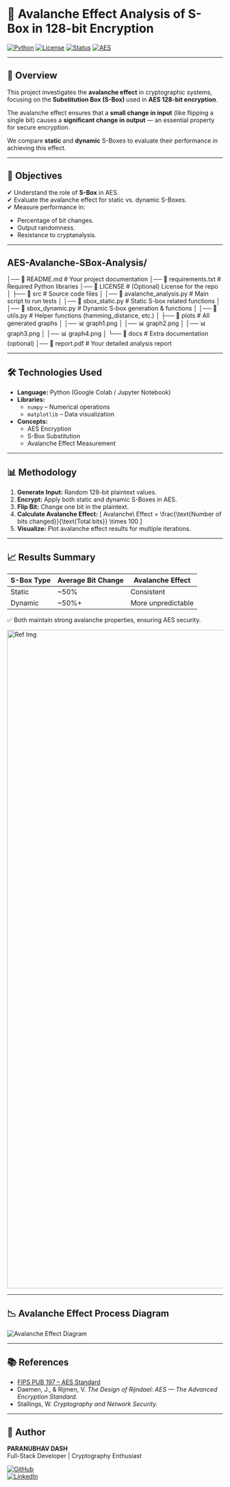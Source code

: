 # 🔐 Avalanche Effect Analysis of S-Box in 128-bit Encryption

[![Python](https://img.shields.io/badge/Python-3.9%2B-blue.svg?logo=python&logoColor=white)](https://www.python.org/)
[![License](https://img.shields.io/badge/License-MIT-green.svg)](LICENSE)
[![Status](https://img.shields.io/badge/Status-Completed-brightgreen)]()
[![AES](https://img.shields.io/badge/Crypto-AES%20128--bit-orange.svg)]()

---

## 📌 Overview
This project investigates the **avalanche effect** in cryptographic systems, focusing on the **Substitution Box (S-Box)** used in **AES 128-bit encryption**.

The avalanche effect ensures that a **small change in input** (like flipping a single bit) causes a **significant change in output** — an essential property for secure encryption.  

We compare **static** and **dynamic** S-Boxes to evaluate their performance in achieving this effect.

---

## 🎯 Objectives
✔ Understand the role of **S-Box** in AES.  
✔ Evaluate the avalanche effect for static vs. dynamic S-Boxes.  
✔ Measure performance in:
- Percentage of bit changes.
- Output randomness.
- Resistance to cryptanalysis.

---

## AES-Avalanche-SBox-Analysis/
│── 📄 README.md                 # Your project documentation
│── 📄 requirements.txt          # Required Python libraries
│── 📄 LICENSE                   # (Optional) License for the repo
│
├── 📁 src                       # Source code files
│   │── 📄 avalanche_analysis.py # Main script to run tests
│   │── 📄 sbox_static.py        # Static S-box related functions
│   │── 📄 sbox_dynamic.py       # Dynamic S-box generation & functions
│   │── 📄 utils.py              # Helper functions (hamming_distance, etc.)
│
├── 📁 plots                     # All generated graphs
│   │── 📊 graph1.png
│   │── 📊 graph2.png
│   │── 📊 graph3.png
│   │── 📊 graph4.png
│
└── 📁 docs                      # Extra documentation (optional)
    │── 📄 report.pdf            # Your detailed analysis report

---

## 🛠️ Technologies Used
- **Language:** Python (Google Colab / Jupyter Notebook)
- **Libraries:**
  - `numpy` – Numerical operations
  - `matplotlib` – Data visualization
- **Concepts:**
  - AES Encryption
  - S-Box Substitution
  - Avalanche Effect Measurement

---

## 📊 Methodology
1. **Generate Input:** Random 128-bit plaintext values.
2. **Encrypt:** Apply both static and dynamic S-Boxes in AES.
3. **Flip Bit:** Change one bit in the plaintext.
4. **Calculate Avalanche Effect:**
   \[
   Avalanche\ Effect = \frac{\text{Number of bits changed}}{\text{Total bits}} \times 100
   \]
5. **Visualize:** Plot avalanche effect results for multiple iterations.

---

## 📈 Results Summary
| S-Box Type  | Average Bit Change | Avalanche Effect |
|-------------|-------------------|------------------|
| Static      | ~50%               | Consistent       |
| Dynamic     | ~50%+              | More unpredictable |

✅ Both maintain strong avalanche properties, ensuring AES security.


<img width="1024" height="1536" alt="Ref Img" src="https://github.com/user-attachments/assets/6fb1056a-2ec7-4609-bb42-e6b3b1538add" />

---

## 📉 Avalanche Effect Process Diagram

![Avalanche Effect Diagram](https://raw.githubusercontent.com/Paranubhav-20/AES-Avalanche-SBox-Analysis/main/plots/avalanche_diagram.png)

---

## 📚 References
- [FIPS PUB 197 – AES Standard](https://nvlpubs.nist.gov/nistpubs/FIPS/NIST.FIPS.197.pdf)
- Daemen, J., & Rijmen, V. *The Design of Rijndael: AES — The Advanced Encryption Standard.*
- Stallings, W. *Cryptography and Network Security.*

---

## 👤 Author
**PARANUBHAV DASH**  
Full-Stack Developer | Cryptography Enthusiast  

[![GitHub](https://img.shields.io/badge/GitHub-Profile-black?logo=github)](https://github.com/Paranubhav-20)  
[![LinkedIn](https://img.shields.io/badge/LinkedIn-Connect-blue?logo=linkedin)](www.linkedin.com/in/paranubhav)
